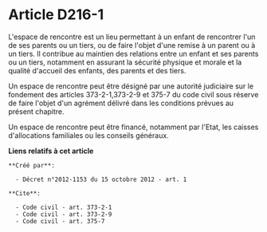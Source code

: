# Article D216-1

L'espace de rencontre est un lieu permettant à un enfant de rencontrer l'un de ses parents ou un tiers, ou de faire l'objet
d'une remise à un parent ou à un tiers. Il contribue au maintien des relations entre un enfant et ses parents ou un tiers,
notamment en assurant la sécurité physique et morale et la qualité d'accueil des enfants, des parents et des tiers. 

Un espace de rencontre peut être désigné par une autorité judiciaire sur le fondement des articles 373-2-1,373-2-9 et 375-7
du code civil sous réserve de faire l'objet d'un agrément délivré dans les conditions prévues au présent chapitre. 

Un espace de rencontre peut être financé, notamment par l'Etat, les caisses d'allocations familiales ou les conseils
généraux.

**Liens relatifs à cet article**

	**Créé par**:

	  - Décret n°2012-1153 du 15 octobre 2012 - art. 1

	**Cite**:

	  - Code civil - art. 373-2-1
	  - Code civil - art. 373-2-9
	  - Code civil - art. 375-7
